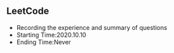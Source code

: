 ## LeetCode
* Recording the experience and summary of questions
* Starting Time:2020.10.10
* Ending Time:Never
